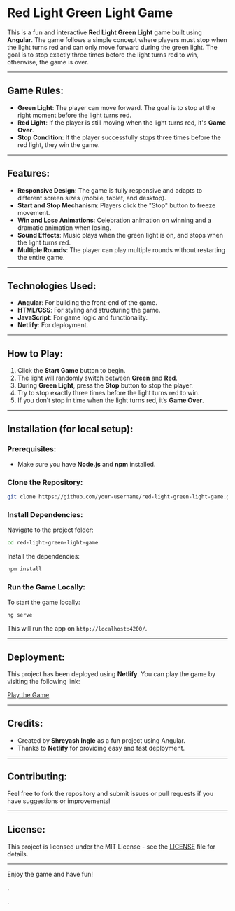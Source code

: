 
# Red Light Green Light Game

This is a fun and interactive **Red Light Green Light** game built using **Angular**. The game follows a simple concept where players must stop when the light turns red and can only move forward during the green light. The goal is to stop exactly three times before the light turns red to win, otherwise, the game is over.

---

## **Game Rules:**
- **Green Light**: The player can move forward. The goal is to stop at the right moment before the light turns red.
- **Red Light**: If the player is still moving when the light turns red, it's **Game Over**.
- **Stop Condition**: If the player successfully stops three times before the red light, they win the game.

---

## **Features:**
- **Responsive Design**: The game is fully responsive and adapts to different screen sizes (mobile, tablet, and desktop).
- **Start and Stop Mechanism**: Players click the "Stop" button to freeze movement.
- **Win and Lose Animations**: Celebration animation on winning and a dramatic animation when losing.
- **Sound Effects**: Music plays when the green light is on, and stops when the light turns red.
- **Multiple Rounds**: The player can play multiple rounds without restarting the entire game.

---

## **Technologies Used:**
- **Angular**: For building the front-end of the game.
- **HTML/CSS**: For styling and structuring the game.
- **JavaScript**: For game logic and functionality.
- **Netlify**: For deployment.

---

## **How to Play:**
1. Click the **Start Game** button to begin.
2. The light will randomly switch between **Green** and **Red**.
3. During **Green Light**, press the **Stop** button to stop the player.
4. Try to stop exactly three times before the light turns red to win.
5. If you don’t stop in time when the light turns red, it’s **Game Over**.

---

## **Installation (for local setup):**

### **Prerequisites:**
- Make sure you have **Node.js** and **npm** installed.

### **Clone the Repository:**
```bash
git clone https://github.com/your-username/red-light-green-light-game.git
```

### **Install Dependencies:**
Navigate to the project folder:
```bash
cd red-light-green-light-game
```
Install the dependencies:
```bash
npm install
```

### **Run the Game Locally:**
To start the game locally:
```bash
ng serve
```
This will run the app on `http://localhost:4200/`.

---

## **Deployment:**

This project has been deployed using **Netlify**. You can play the game by visiting the following link:

[Play the Game](https://red-green-light-game.netlify.app)

---

## **Credits:**
- Created by **Shreyash Ingle** as a fun project using Angular.
- Thanks to **Netlify** for providing easy and fast deployment.

---

## **Contributing:**
Feel free to fork the repository and submit issues or pull requests if you have suggestions or improvements!

---

## **License:**
This project is licensed under the MIT License - see the [LICENSE](LICENSE) file for details.

---

Enjoy the game and have fun!

.


.
